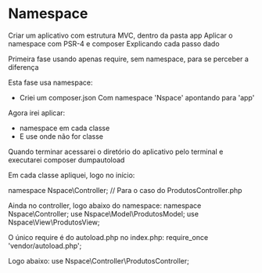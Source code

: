 # Namespace

Criar um aplicativo com estrutura MVC, dentro da pasta app
Aplicar o namespace com PSR-4 e composer
Explicando cada passo dado

Primeira fase usando apenas require, sem namespace, para se perceber a diferença

Esta fase usa namespace:
- Criei um composer.json
Com namespace 'Nspace' apontando para 'app'

Agora irei aplicar:
- namespace em cada classe
- E use onde não for classe

Quando terminar acessarei o diretório do aplicativo pelo terminal e executarei
composer dumpautoload

Em cada classe apliquei, logo no início:

namespace Nspace\Controller; // Para o caso do ProdutosController.php

Ainda no controller, logo abaixo do namespace:
namespace Nspace\Controller;
use Nspace\Model\ProdutosModel;
use Nspace\View\ProdutosView;

O único require é do autoload.php no index.php:
require_once 'vendor/autoload.php';

Logo abaixo:
use Nspace\Controller\ProdutosController;

